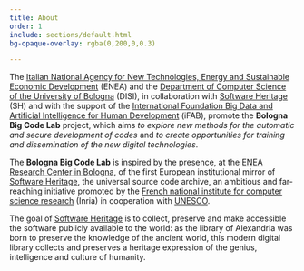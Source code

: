 ```yaml
---
title: About
order: 1
include: sections/default.html
bg-opaque-overlay: rgba(0,200,0,0.3)

---
```


The [Italian National Agency for New Technologies, Energy and Sustainable Economic Development](https://www.enea.it/) (ENEA) and the [Department of Computer Science of the University of Bologna](https://disi.unibo.it/it) (DISI), in collaboration with [Software Heritage](https://www.softwareheritage.org/) (SH) and with the support of the [International Foundation Big Data and Artificial Intelligence for Human Development](https://www.ifabfoundation.org/) (iFAB), promote the **Bologna Big Code Lab** project, which aims *to explore new methods for the automatic and secure development of codes* and *to create opportunities for training and dissemination of the new digital technologies*.
 
The **Bologna Big Code Lab** is inspired by the presence, at the [ENEA Research Center in Bologna](https://www.bologna.enea.it/), of the first European institutional mirror of [Software Heritage](https://www.softwareheritage.org/), the universal source code archive, an ambitious and far-reaching initiative promoted by the [French national institute for computer science research](https://www.inria.fr/en) (Inria) in cooperation with [UNESCO](https://www.unesco.it/). 

The goal of [Software Heritage](https://www.softwareheritage.org/) is to collect, preserve and make accessible the software publicly available to the world: as the library of Alexandria was born to preserve the knowledge of the ancient world, this modern digital library collects and preserves a heritage expression of the genius, intelligence and culture of humanity.